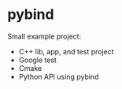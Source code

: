 # pybind

Small example project:

- C++ lib, app, and test project
- Google test
- Cmake
- Python API using pybind
